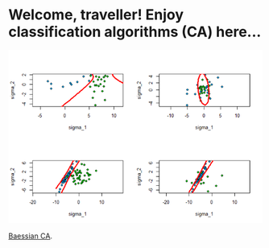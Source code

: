 # Welcome, traveller! Enjoy classification algorithms (CA) here...

![plug-in](Baessian/images/plug-in_quadro.png)

[Baessian CA](Baessian).